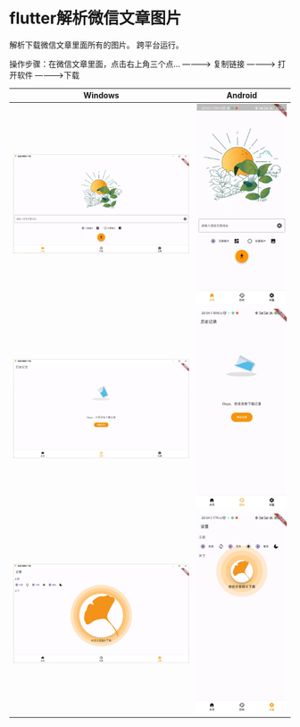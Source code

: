 # flutter解析微信文章图片

解析下载微信文章里面所有的图片。
跨平台运行。

操作步骤：在微信文章里面，点击右上角三个点...  ————>  复制链接  ————>  打开软件  ————>下载

| Windows                  | Android                  |
| ------------------------ | ------------------------ |
| ![Windows](https://github.com/hupo376787/parse_wx_article/blob/master/screenshot/Windows.jpg) | ![Android](https://github.com/hupo376787/parse_wx_article/blob/master/screenshot/Android.jpg) |
| ![Windows](https://github.com/hupo376787/parse_wx_article/blob/master/screenshot/Windows2.jpg) | ![Android](https://github.com/hupo376787/parse_wx_article/blob/master/screenshot/Android2.jpg) |
| ![Windows](https://github.com/hupo376787/parse_wx_article/blob/master/screenshot/Windows3.jpg) | ![Android](https://github.com/hupo376787/parse_wx_article/blob/master/screenshot/Android3.jpg) |

